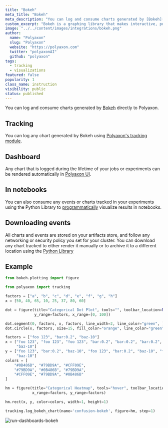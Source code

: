 ```yaml
---
title: "Bokeh"
meta_title: "Bokeh"
meta_description: "You can log and consume charts generated by [Bokeh](https://bokeh.org/) directly to Polyaxon."
custom_excerpt: "Bokeh is a graphing library that makes interactive, publication-quality graphs. Bokeh makes it simple to create common plots, but also can handle custom or specialized use-cases."
image: "../../content/images/integrations/bokeh.png"
author:
  name: "Polyaxon"
  slug: "Polyaxon"
  website: "https://polyaxon.com"
  twitter: "polyaxonAI"
  github: "polyaxon"
tags:
  - tracking
  - visualizations
featured: false
popularity: 1
class_name: instruction
visibility: public
status: published
---
```


You can log and consume charts generated by [Bokeh](https://bokeh.org/) directly to Polyaxon.

## Tracking

You can log any chart generated by Bokeh using [Polyaxon's tracking module](/docs/experimentation/tracking/module/#log_bokeh_chart).

## Dashboard

Any chart that is logged during the lifetime of your jobs or experiments can be rendered automatically in [Polyaxon UI](/docs/experimentation/visualizations/custom/#bokeh).

## In notebooks

You can also consume any events or charts tracked in your experiments using the Python Library to [programmatically](/docs/experimentation/visualizations/programmatic/#single-run) visualize results in notebooks.

## Downloading events

All charts and events are stored on your artifacts store, and follow any networking or security policy you set for your cluster.
You can download any chart tracked to either render it manually or to archive it to a different location using the [Python Library](/docs/core/python-library/run-client/#get_events)

## Example

```python
from bokeh.plotting import figure

from polyaxon import tracking

factors = ["a", "b", "c", "d", "e", "f", "g", "h"]
x = [50, 40, 65, 10, 25, 37, 80, 60]

dot = figure(title="Categorical Dot Plot", tools="", toolbar_location=None,
             y_range=factors, x_range=[0, 100])

dot.segment(0, factors, x, factors, line_width=2, line_color="green", )
dot.circle(x, factors, size=15, fill_color="orange", line_color="green", line_width=3, )

factors = ["foo 123", "bar:0.2", "baz-10"]
x = ["foo 123", "foo 123", "foo 123", "bar:0.2", "bar:0.2", "bar:0.2", "baz-10", "baz-10",
     "baz-10"]
y = ["foo 123", "bar:0.2", "baz-10", "foo 123", "bar:0.2", "baz-10", "foo 123", "bar:0.2",
     "baz-10"]
colors = [
    "#0B486B", "#79BD9A", "#CFF09E",
    "#79BD9A", "#0B486B", "#79BD9A",
    "#CFF09E", "#79BD9A", "#0B486B"
]

hm = figure(title="Categorical Heatmap", tools="hover", toolbar_location=None,
            x_range=factors, y_range=factors)

hm.rect(x, y, color=colors, width=1, height=1)

tracking.log_bokeh_chart(name='confusion-bokeh', figure=hm, step=1)
```

![run-dashboards-bokeh](../../content/images/dashboard/runs/dashboards-bokeh.png)

